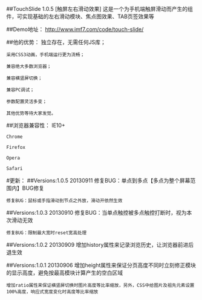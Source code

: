 ##TouchSlide 1.0.5 [触屏左右滑动效果]
这是一个为手机端触屏滑动而产生的组件，可实现基础的左右滑动模块、焦点图效果、TAB页签效果等


##Demo地址：
http://www.imf7.com/code/touch-slide/


##他的优势：
	独立存在，无需任何JS库；

	采用CSS3动画，手机端运行更为流畅；

	兼容绝大多数浏览器；

	兼容横竖屏切换；

	兼容PC调试；

	参数配置灵活多变；

	其他优势等待大家发觉。


##浏览器兼容性：
	IE10+

	Chrome

	Firefox

	Opera

	Safari


#更新：
##Versions:1.0.5  20130911
    修复BUG：单点到多点【多点为整个屏幕范围内】BUG修复

    修复BUG：鼠标或手指滑动到节点之外放，滑动开依然生效

##Versions:1.0.3  20130910
    修复BUG：当单点触控被多点触控打断时，视为本次滑动无效

    修复BUG：限制最大宽时reset宽高处理

##Versions:1.0.2  20130909
	增加history属性来记录浏览历史，让浏览器前进后退生效
	
##Versions:1.0.1  20130906
    增加height属性来保证分页高度不同时立刻修正模块的显示高度，避免按最高模块计算产生的空白区域

    增加ratio属性来保证横竖屏切换时图片高度等比率缩放，另外，CSS中给图片及祖先元素设置100%高度，响应式宽度变化时高度等比率缩放